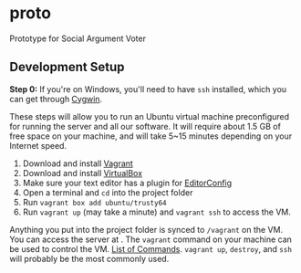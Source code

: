 # proto
Prototype for Social Argument Voter

## Development Setup

**Step 0:** If you're on Windows, you'll need to have `ssh` installed, which you can get through [Cygwin](https://cygwin.com/install.html).

These steps will allow you to run an Ubuntu virtual machine preconfigured for running the server and all our software. It will require about 1.5 GB of free space on your machine, and will take 5~15 minutes depending on your Internet speed. 

1. Download and install [Vagrant](https://www.vagrantup.com/downloads.html)
2. Download and install [VirtualBox](https://www.virtualbox.org/wiki/Downloads)
3. Make sure your text editor has a plugin for [EditorConfig](http://editorconfig.org/)
4. Open a terminal and `cd` into the project folder
5. Run `vagrant box add ubuntu/trusty64`
6. Run `vagrant up` (may take a minute) and `vagrant ssh` to access the VM.

Anything you put into the project folder is synced to `/vagrant` on the VM. You can access the server at [](http://localhost:8080). The `vagrant` command on your machine can be used to control the VM. [List of Commands](https://www.vagrantup.com/docs/cli/). `vagrant up`, `destroy`, and `ssh` will probably be the most commonly used.